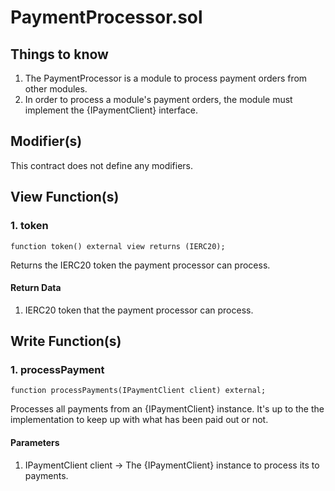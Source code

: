 # PaymentProcessor.sol

## Things to know

1. The PaymentProcessor is a module to process payment orders from other modules. 
2. In order to process a module's payment orders, the module must implement the {IPaymentClient} interface.

## Modifier(s)

This contract does not define any modifiers.

## View Function(s)

### 1. token

`function token() external view returns (IERC20);`

Returns the IERC20 token the payment processor can process.

#### Return Data

1. IERC20 token that the payment processor can process.

## Write Function(s)

### 1. processPayment

`function processPayments(IPaymentClient client) external;`

Processes all payments from an {IPaymentClient} instance. It's up to the the implementation to keep up with what has been paid out or not.

#### Parameters

1. IPaymentClient client -> The {IPaymentClient} instance to process its to payments.